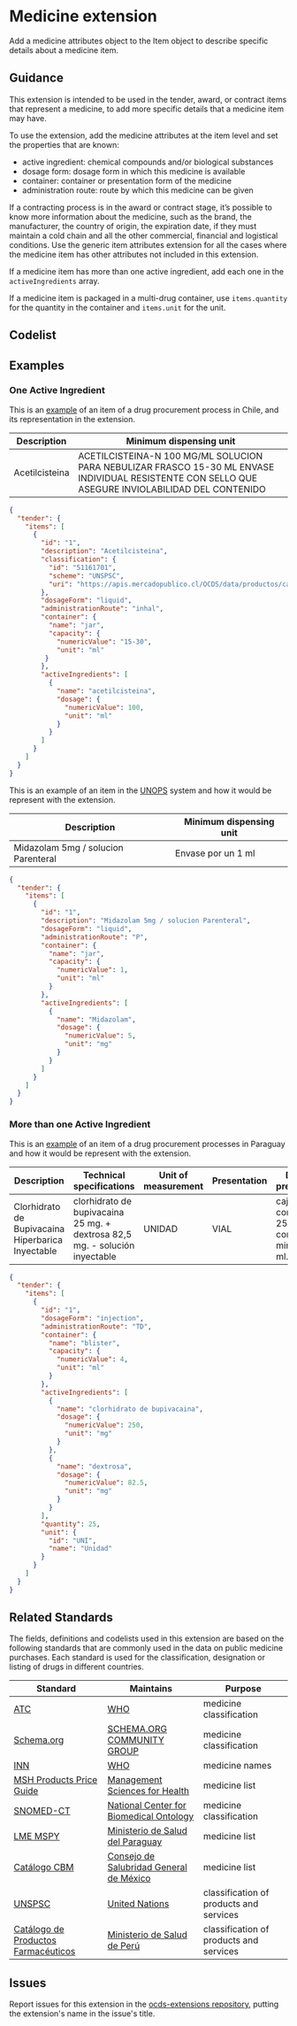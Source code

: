 # Medicine extension

Add a medicine attributes object to the  Item object to describe specific details about a medicine item.

## Guidance

This extension is intended to be used in the tender, award, or contract items that represent a medicine, to add more specific details that a medicine item may have. 

To use the extension, add the medicine attributes at the item level and set the properties that are known:

* active ingredient: chemical compounds and/or biological substances
* dosage form: dosage form in which this medicine is available
* container: container or presentation form of the medicine
* administration route: route by which this medicine can be given

If a contracting process is in the award or contract stage, it’s possible to know more information about the medicine, such as the brand, the manufacturer, the country of origin, the expiration date, if they must maintain a cold chain and all the other commercial, financial and logistical conditions. Use the generic item attributes extension for all the cases where the medicine item has other attributes not included in this extension.

If a medicine item has more than one active ingredient, add each one in the `activeIngredients` array.

If a medicine item is packaged in a multi-drug container, use `items.quantity` for the quantity in the container and `items.unit` for the unit.

## Codelist

## Examples

### One Active Ingredient

This is an [example](https://api.mercadopublico.cl/APISOCDS/ocds/tender/734-82-LP14) of an item of a drug procurement process in Chile, and its representation in the extension. 

| Description            | Minimum dispensing unit |
| -----------            |------------------------- |
| Acetilcisteina | ACETILCISTEINA-N 100 MG/ML SOLUCION PARA NEBULIZAR FRASCO 15-30 ML ENVASE INDIVIDUAL RESISTENTE CON SELLO QUE ASEGURE INVIOLABILIDAD DEL CONTENIDO |
```json
{
  "tender": {
    "items": [
      {
        "id": "1",
        "description": "Acetilcisteina",
        "classification": {
          "id": "51161701",
          "scheme": "UNSPSC",
          "uri": "https://apis.mercadopublico.cl/OCDS/data/productos/categoria/51161701"
        },
        "dosageForm": "liquid",
        "administrationRoute": "inhal",
        "container": {
          "name": "jar",
          "capacity": {
            "numericValue": "15-30",
            "unit": "ml"
         }
        },
        "activeIngredients": [
          {
            "name": "acetilcisteina",
            "dosage": {
              "numericValue": 100,
              "unit": "ml"
            }
          }
        ]
      }
    ]
  }
}
```
This is an example of an item in the [UNOPS](https://datastudio.google.com/u/0/reporting/1lI9FpXAor0QmSmbZehZWmbrX4F-X1CLw/page/5UYMB?s=swplgxj_6no) system and how it would be represent with the extension.

| Description            | Minimum dispensing unit |
| -----------            |------------------------- |
| Midazolam 5mg / solucion Parenteral | Envase por un 1 ml |
```json
{
  "tender": {
    "items": [
      {
        "id": "1",
        "description": "Midazolam 5mg / solucion Parenteral",
        "dosageForm": "liquid",
        "administrationRoute": "P",
        "container": {
          "name": "jar",
          "capacity": {
            "numericValue": 1,
            "unit": "ml"
          }
        },
        "activeIngredients": [
          {
            "name": "Midazolam",
            "dosage": {
              "numericValue": 5,
              "unit": "mg"
            }
          }
        ]
      }
    ]
  }
}
```
### More than one Active Ingredient

This is an [example](https://www.contrataciones.gov.py/licitaciones/convocatoria/391507-adquisicion-medicamentos-hospital-clinicas-1.html#pliego) of an item of a drug procurement processes in Paraguay and how it would be represent with the extension.

| Description            | Technical specifications | Unit of measurement       |  Presentation         |  Delivery presentation |
| -----------            |------------------------- | -----------               |  -----------          | ----------------       |
| Clorhidrato de Bupivacaina Hiperbarica Inyectable     | clorhidrato de bupivacaina 25 mg. + dextrosa 82,5 mg. - solución inyectable | UNIDAD | VIAL | caja conteniendo 25 ampollas como minimo de ml. |
```json
{
  "tender": {
    "items": [
      {
        "id": "1",
        "dosageForm": "injection",
        "administrationRoute": "TD",
        "container": {
          "name": "blister",
          "capacity": {
            "numericValue": 4,
            "unit": "ml"
          }
        },
        "activeIngredients": [
          {
            "name": "clorhidrato de bupivacaina",
            "dosage": {
              "numericValue": 250,
              "unit": "mg"
            }
          },
          {
            "name": "dextrosa",
            "dosage": {
              "numericValue": 82.5,
              "unit": "mg"
            }
          }
        ],
        "quantity": 25,
        "unit": {
          "id": "UNI",
          "name": "Unidad"
        }
      }
    ]
  }
}
```

## Related Standards

The fields, definitions and codelists used in this extension are based on the following standards that are commonly used in the data on public medicine purchases. Each standard is used for the classification, designation or listing of drugs in different countries.

| Standard        | Maintains       |  Purpose                        |
| -----------     | -----------    |  -----------                      |
| [ATC](https://www.whocc.no/atc_ddd_index/)   | [WHO](https://www.who.int/home)         | medicine classification|
| [Schema.org](https://schema.org/Drug)        | [SCHEMA.ORG COMMUNITY GROUP](https://www.w3.org/community/schemaorg/)         | medicine classification|
| [INN](https://www.who.int/teams/health-product-and-policy-standards/inn/)        | [WHO](https://www.who.int/home)         | medicine names|
| [MSH Products Price Guide](https://www.msh.org/resources/international-medical-products-price-guide)        | [Management Sciences for Health](https://www.msh.org/about-us)         | medicine list|
| [SNOMED-CT](https://bioportal.bioontology.org/ontologies/SNOMEDCT?p=classes&conceptid=410942007) | [National Center for Biomedical Ontology](https://ncbo.bioontology.org/about-ncbo) | medicine classification|
| [LME MSPY](https://www.mspbs.gov.py/dependencias/dggies/adjunto/db7bee-ListadodeMedicamentosEsenciales.pdf) | [Ministerio de Salud del Paraguay](https://www.mspbs.gov.py/index.php) | medicine list|
| [Catálogo CBM](http://www.csg.gob.mx/contenidos/priorizacion/cuadro-basico/med/catalogos.html)| [Consejo de Salubridad General de México](http://www.csg.gob.mx/index.html) | medicine list|
| [UNSPSC](https://ncbo.bioontology.org/about-ncbo) | [United Nations](https://www.un.org/en/) |classification of products and services|
| [Catálogo de Productos Farmacéuticos](http://observatorio.digemid.minsa.gob.pe/Precios/ProcesoL/Catalogo/CatalogoProductos.aspx)|[Ministerio de Salud de Perú](https://www.gob.pe/minsa/)| classification of products and services|

## Issues

Report issues for this extension 
in the [ocds-extensions repository](https://github.com/open-contracting/ocds-extensions/issues), 
putting the extension's name in the issue's title.
